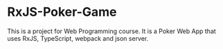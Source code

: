 # RxJS-Poker-Game
This is a project for Web Programming course. It is a Poker Web App that uses RxJS, TypeScript, webpack and json server.
